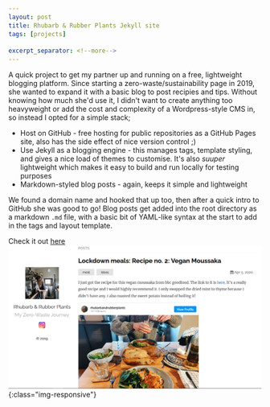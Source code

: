```yaml
---
layout: post
title: Rhubarb & Rubber Plants Jekyll site
tags: [projects]

excerpt_separator: <!--more-->
---
```


A quick project to get my partner up and running on a free, lightweight blogging platform. Since starting a zero-waste/sustainability page in 2019, she wanted to expand it with a basic blog to post recipies and tips. Without knowing how much she'd use it, I didn't want to create anything too heavyweight or add the cost and complexity of a Wordpress-style CMS in, so instead I opted for a simple stack;

- Host on GitHub - free hosting for public repositories as a GitHub Pages site, also has the side effect of nice version control ;)
- Use Jekyll as a blogging engine - this manages tags, template styling, and gives a nice load of themes to customise. It's also _suuper_ lightweight which makes it easy to build and run locally for testing purposes
- Markdown-styled blog posts - again, keeps it simple and lightweight

We found a domain name and hooked that up too, then after a quick intro to GitHub she was good to go! Blog posts get added into the root directory as a markdown `.md` file, with a basic bit of YAML-like syntax at the start to add in the tags and layout template.

Check it out [here](https://rhubarbandrubberplants.co.uk/)
![frontpage](/assets/images/rhubarb1.png){:class="img-responsive"}

